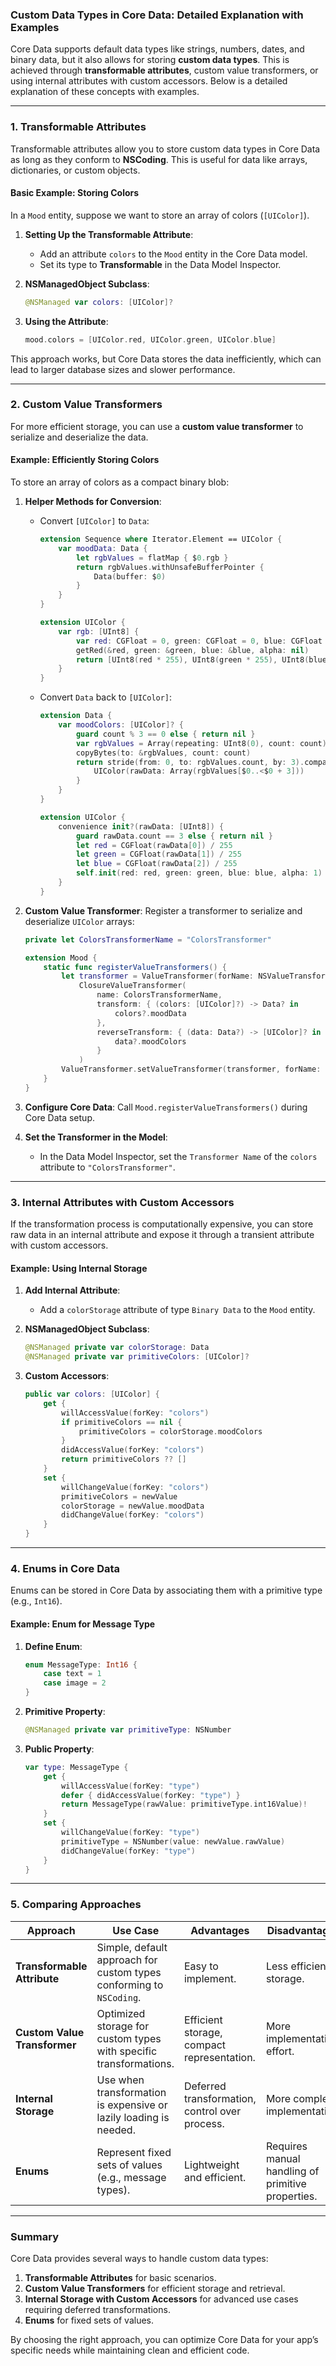 ### **Custom Data Types in Core Data: Detailed Explanation with Examples**

Core Data supports default data types like strings, numbers, dates, and binary data, but it also allows for storing **custom data types**. This is achieved through **transformable attributes**, custom value transformers, or using internal attributes with custom accessors. Below is a detailed explanation of these concepts with examples.

---

### **1. Transformable Attributes**

Transformable attributes allow you to store custom data types in Core Data as long as they conform to **NSCoding**. This is useful for data like arrays, dictionaries, or custom objects.

#### **Basic Example: Storing Colors**

In a `Mood` entity, suppose we want to store an array of colors (`[UIColor]`).

1. **Setting Up the Transformable Attribute**:
   - Add an attribute `colors` to the `Mood` entity in the Core Data model.
   - Set its type to **Transformable** in the Data Model Inspector.

2. **NSManagedObject Subclass**:
   ```swift
   @NSManaged var colors: [UIColor]?
   ```

3. **Using the Attribute**:
   ```swift
   mood.colors = [UIColor.red, UIColor.green, UIColor.blue]
   ```

This approach works, but Core Data stores the data inefficiently, which can lead to larger database sizes and slower performance.

---

### **2. Custom Value Transformers**

For more efficient storage, you can use a **custom value transformer** to serialize and deserialize the data.

#### **Example: Efficiently Storing Colors**

To store an array of colors as a compact binary blob:

1. **Helper Methods for Conversion**:
   - Convert `[UIColor]` to `Data`:
     ```swift
     extension Sequence where Iterator.Element == UIColor {
         var moodData: Data {
             let rgbValues = flatMap { $0.rgb }
             return rgbValues.withUnsafeBufferPointer {
                 Data(buffer: $0)
             }
         }
     }

     extension UIColor {
         var rgb: [UInt8] {
             var red: CGFloat = 0, green: CGFloat = 0, blue: CGFloat = 0
             getRed(&red, green: &green, blue: &blue, alpha: nil)
             return [UInt8(red * 255), UInt8(green * 255), UInt8(blue * 255)]
         }
     }
     ```

   - Convert `Data` back to `[UIColor]`:
     ```swift
     extension Data {
         var moodColors: [UIColor]? {
             guard count % 3 == 0 else { return nil }
             var rgbValues = Array(repeating: UInt8(0), count: count)
             copyBytes(to: &rgbValues, count: count)
             return stride(from: 0, to: rgbValues.count, by: 3).compactMap {
                 UIColor(rawData: Array(rgbValues[$0..<$0 + 3]))
             }
         }
     }

     extension UIColor {
         convenience init?(rawData: [UInt8]) {
             guard rawData.count == 3 else { return nil }
             let red = CGFloat(rawData[0]) / 255
             let green = CGFloat(rawData[1]) / 255
             let blue = CGFloat(rawData[2]) / 255
             self.init(red: red, green: green, blue: blue, alpha: 1)
         }
     }
     ```

2. **Custom Value Transformer**:
   Register a transformer to serialize and deserialize `UIColor` arrays:
   ```swift
   private let ColorsTransformerName = "ColorsTransformer"

   extension Mood {
       static func registerValueTransformers() {
           let transformer = ValueTransformer(forName: NSValueTransformerName(rawValue: ColorsTransformerName)) ??
               ClosureValueTransformer(
                   name: ColorsTransformerName,
                   transform: { (colors: [UIColor]?) -> Data? in
                       colors?.moodData
                   },
                   reverseTransform: { (data: Data?) -> [UIColor]? in
                       data?.moodColors
                   }
               )
           ValueTransformer.setValueTransformer(transformer, forName: NSValueTransformerName(rawValue: ColorsTransformerName))
       }
   }
   ```

3. **Configure Core Data**:
   Call `Mood.registerValueTransformers()` during Core Data setup.

4. **Set the Transformer in the Model**:
   - In the Data Model Inspector, set the `Transformer Name` of the `colors` attribute to `"ColorsTransformer"`.

---

### **3. Internal Attributes with Custom Accessors**

If the transformation process is computationally expensive, you can store raw data in an internal attribute and expose it through a transient attribute with custom accessors.

#### **Example: Using Internal Storage**

1. **Add Internal Attribute**:
   - Add a `colorStorage` attribute of type `Binary Data` to the `Mood` entity.

2. **NSManagedObject Subclass**:
   ```swift
   @NSManaged private var colorStorage: Data
   @NSManaged private var primitiveColors: [UIColor]?
   ```

3. **Custom Accessors**:
   ```swift
   public var colors: [UIColor] {
       get {
           willAccessValue(forKey: "colors")
           if primitiveColors == nil {
               primitiveColors = colorStorage.moodColors
           }
           didAccessValue(forKey: "colors")
           return primitiveColors ?? []
       }
       set {
           willChangeValue(forKey: "colors")
           primitiveColors = newValue
           colorStorage = newValue.moodData
           didChangeValue(forKey: "colors")
       }
   }
   ```

---

### **4. Enums in Core Data**

Enums can be stored in Core Data by associating them with a primitive type (e.g., `Int16`).

#### **Example: Enum for Message Type**

1. **Define Enum**:
   ```swift
   enum MessageType: Int16 {
       case text = 1
       case image = 2
   }
   ```

2. **Primitive Property**:
   ```swift
   @NSManaged private var primitiveType: NSNumber
   ```

3. **Public Property**:
   ```swift
   var type: MessageType {
       get {
           willAccessValue(forKey: "type")
           defer { didAccessValue(forKey: "type") }
           return MessageType(rawValue: primitiveType.int16Value)!
       }
       set {
           willChangeValue(forKey: "type")
           primitiveType = NSNumber(value: newValue.rawValue)
           didChangeValue(forKey: "type")
       }
   }
   ```

---

### **5. Comparing Approaches**

| **Approach**               | **Use Case**                                                                                      | **Advantages**                                     | **Disadvantages**                                  |
|-----------------------------|---------------------------------------------------------------------------------------------------|---------------------------------------------------|---------------------------------------------------|
| **Transformable Attribute** | Simple, default approach for custom types conforming to `NSCoding`.                              | Easy to implement.                                | Less efficient storage.                           |
| **Custom Value Transformer**| Optimized storage for custom types with specific transformations.                                | Efficient storage, compact representation.        | More implementation effort.                       |
| **Internal Storage**        | Use when transformation is expensive or lazily loading is needed.                                | Deferred transformation, control over process.    | More complex implementation.                      |
| **Enums**                   | Represent fixed sets of values (e.g., message types).                                            | Lightweight and efficient.                        | Requires manual handling of primitive properties. |

---

### **Summary**

Core Data provides several ways to handle custom data types:

1. **Transformable Attributes** for basic scenarios.
2. **Custom Value Transformers** for efficient storage and retrieval.
3. **Internal Storage with Custom Accessors** for advanced use cases requiring deferred transformations.
4. **Enums** for fixed sets of values.

By choosing the right approach, you can optimize Core Data for your app’s specific needs while maintaining clean and efficient code.
